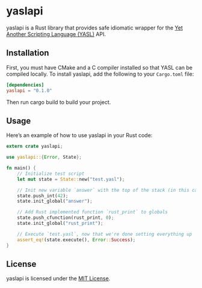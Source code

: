 # yaslapi
yaslapi is a Rust library that provides safe idiomatic wrapper for the [Yet Another Scripting Language (YASL)](https://github.com/yasl-lang/yasl) API.

## Installation
First, you must have CMake and a C compiler installed so that YASL can be compiled locally.
To install yaslapi, add the following to your `Cargo.toml` file:

```toml
[dependencies]
yaslapi = "0.1.0"
```

Then run cargo build to build your project.

## Usage
Here’s an example of how to use yaslapi in your Rust code:

```rust
extern crate yaslapi;

use yaslapi::{Error, State};

fn main() {
    // Initialize test script
    let mut state = State::new("test.yasl");

    // Init new variable `answer` with the top of the stack (in this case, the `42`)
    state.push_int(42);
    state.init_global("answer");

    // Add Rust implemented function `rust_print` to globals
    state.push_cfunction(rust_print, 0);
    state.init_global("rust_print");

    // Execute `test.yasl`, now that we're done setting everything up
    assert_eq!(state.execute(), Error::Success);
}
```

## License
yaslapi is licensed under the [MIT License](/LICENSE).
